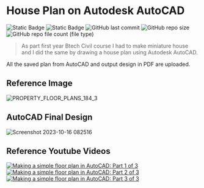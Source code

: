 # House Plan on Autodesk AutoCAD

![Static Badge](https://img.shields.io/badge/OS-Windows-orange)
![Static Badge](https://img.shields.io/badge/Tool-Autodesk_AutoCAD-navy)
![GitHub last commit](https://img.shields.io/github/last-commit/fayizferosh/civil-house-plan)
![GitHub repo size](https://img.shields.io/github/repo-size/fayizferosh/civil-house-plan)
![GitHub repo file count (file type)](https://img.shields.io/github/directory-file-count/fayizferosh/civil-house-plan)

> As part first year Btech Civil course I had to make miniature house and I did the same by drawing a house plan using Autodesk AutoCAD.

All the saved plan from AutoCAD and output design in PDF are uploaded.

## Reference Image

![PROPERTY_FLOOR_PLANS_184_3](https://github.com/fayizferosh/civil-house-plan/assets/63997454/5a5cc080-f97b-4a37-a589-249cdfb380ec)

## AutoCAD Final Design

![Screenshot 2023-10-16 082516](https://github.com/fayizferosh/civil-house-plan/assets/63997454/977bc852-9653-4be4-baf5-84fa07381033)

## Reference Youtube Videos

[![Making a simple floor plan in AutoCAD: Part 1 of 3](https://img.youtube.com/vi/hO865EIE0p0/maxresdefault.jpg)](https://www.youtube.com/watch?v=hO865EIE0p0)
[![Making a simple floor plan in AutoCAD: Part 2 of 3](https://img.youtube.com/vi/-iX-ZyvOiQA/maxresdefault.jpg)](https://www.youtube.com/watch?v=-iX-ZyvOiQA)
[![Making a simple floor plan in AutoCAD: Part 3 of 3](https://img.youtube.com/vi/2n5AIkPvIjA/maxresdefault.jpg)](https://www.youtube.com/watch?v=2n5AIkPvIjA)
